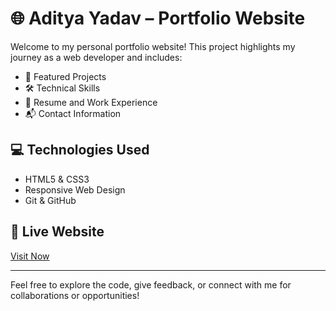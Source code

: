 # 🌐 Aditya Yadav – Portfolio Website

Welcome to my personal portfolio website! This project highlights my journey as a web developer and includes:

- 🚀 Featured Projects  
- 🛠️ Technical Skills  
- 📄 Resume and Work Experience  
- 📬 Contact Information  

## 💻 Technologies Used
- HTML5 & CSS3    
- Responsive Web Design  
- Git & GitHub

## 🔗 Live Website
[Visit Now](https://github.com/adityayadav-codes/my-portfolio.git)

---

Feel free to explore the code, give feedback, or connect with me for collaborations or opportunities!
